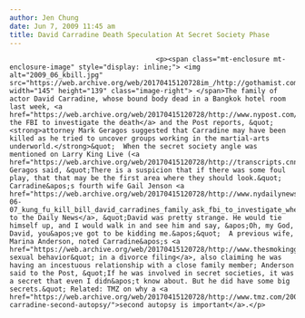 ```yaml
---
author: Jen Chung
date: Jun 7, 2009 11:45 am
title: David Carradine Death Speculation At Secret Society Phase
---
```


	
										<p><span class="mt-enclosure mt-enclosure-image" style="display: inline;"> <img alt="2009_06_kbill.jpg" src="https://web.archive.org/web/20170415120728im_/http://gothamist.com/attachments/jen/2009_06_kbill.jpg" width="145" height="139" class="image-right"> </span>The family of actor David Carradine, whose bound body dead in a Bangkok hotel room last week, <a href="https://web.archive.org/web/20170415120728/http://www.nypost.com/seven/06072009/news/regionalnews/whacky_kung_fu_172948.htm">want the FBI to investigate the death</a> and the Post reports, &quot;<strong>attorney Mark Geragos suggested that Carradine may have been killed as he tried to uncover groups working in the martial-arts underworld.</strong>&quot;  When the secret society angle was mentioned on Larry King Live (<a href="https://web.archive.org/web/20170415120728/http://transcripts.cnn.com/TRANSCRIPTS/0906/05/lkl.01.html">transcript</a>), Geragos said, &quot;There is a suspicion that if there was some foul play, that that may be the first area where they should look.&quot; Carradine&apos;s fourth wife Gail Jenson <a href="https://web.archive.org/web/20170415120728/http://www.nydailynews.com/entertainment/2009/06/07/2009-06-07_kung_fu_kill_bill_david_carradines_family_ask_fbi_to_investigate_whether_death_w.html">spoke to the Daily News</a>, &quot;David was pretty strange. He would tie himself up, and I would walk in and see him and say, &apos;Oh, my God, David, you&apos;ve got to be kidding me.&apos;&quot;  A previous wife, Marina Anderson, noted Carradine&apos;s <a href="https://web.archive.org/web/20170415120728/http://www.thesmokinggun.com/archive/years/2009/0605092carradine1.html">&quot;deviant sexual behavior&quot; in a divorce filing</a>, also claiming he was having an incestuous relationship with a close family member; Anderson said to the Post, &quot;If he was involved in secret societies, it was a secret that even I didn&apos;t know about. But he did have some big secrets.&quot; Related: TMZ on why a <a href="https://web.archive.org/web/20170415120728/http://www.tmz.com/2009/06/07/david-carradine-second-autopsy/">second autopsy is important</a>.</p>					
										
									
				